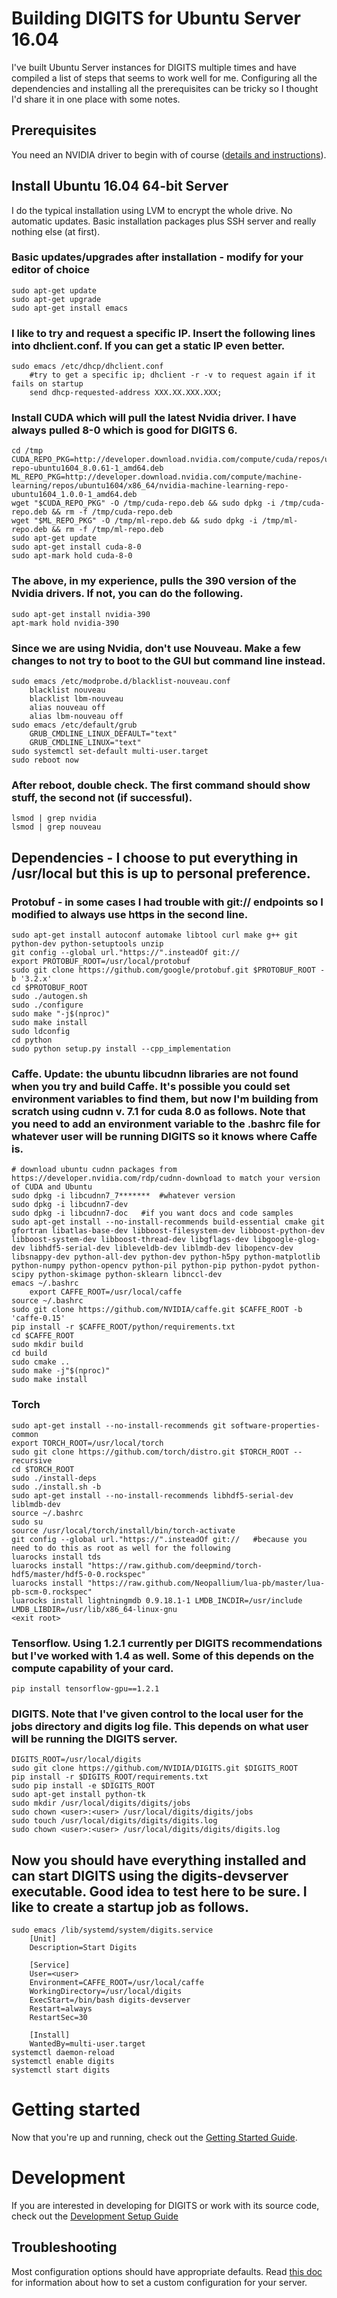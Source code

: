 # Building DIGITS for Ubuntu Server 16.04

I've built Ubuntu Server instances for DIGITS multiple times and have compiled a list of steps that seems to work well for me. Configuring all the dependencies and installing all the prerequisites can be tricky so I thought I'd share it in one place with some notes.

## Prerequisites

You need an NVIDIA driver to begin with of course ([details and instructions](InstallCuda.md#driver)).

## Install Ubuntu 16.04 64-bit Server
I do the typical installation using LVM to encrypt the whole drive. No automatic updates. Basic installation packages plus SSH server and really nothing else (at first).

### Basic updates/upgrades after installation - modify for your editor of choice
```
sudo apt-get update
sudo apt-get upgrade
sudo apt-get install emacs
```
### I like to try and request a specific IP. Insert the following lines into dhclient.conf. If you can get a static IP even better.
```
sudo emacs /etc/dhcp/dhclient.conf
	#try to get a specific ip; dhclient -r -v to request again if it fails on startup
	send dhcp-requested-address XXX.XX.XXX.XXX;
```
### Install CUDA which will pull the latest Nvidia driver. I have always pulled 8-0 which is good for DIGITS 6.
```
cd /tmp
CUDA_REPO_PKG=http://developer.download.nvidia.com/compute/cuda/repos/ubuntu1604/x86_64/cuda-repo-ubuntu1604_8.0.61-1_amd64.deb
ML_REPO_PKG=http://developer.download.nvidia.com/compute/machine-learning/repos/ubuntu1604/x86_64/nvidia-machine-learning-repo-ubuntu1604_1.0.0-1_amd64.deb
wget "$CUDA_REPO_PKG" -O /tmp/cuda-repo.deb && sudo dpkg -i /tmp/cuda-repo.deb && rm -f /tmp/cuda-repo.deb
wget "$ML_REPO_PKG" -O /tmp/ml-repo.deb && sudo dpkg -i /tmp/ml-repo.deb && rm -f /tmp/ml-repo.deb
sudo apt-get update
sudo apt-get install cuda-8-0
sudo apt-mark hold cuda-8-0
```
### The above, in my experience, pulls the 390 version of the Nvidia drivers. If not, you can do the following.
```
sudo apt-get install nvidia-390
apt-mark hold nvidia-390
```
### Since we are using Nvidia, don't use Nouveau. Make a few changes to not try to boot to the GUI but command line instead.
```
sudo emacs /etc/modprobe.d/blacklist-nouveau.conf
	blacklist nouveau
	blacklist lbm-nouveau
	alias nouveau off
	alias lbm-nouveau off
sudo emacs /etc/default/grub
	GRUB_CMDLINE_LINUX_DEFAULT="text"
	GRUB_CMDLINE_LINUX="text"
sudo systemctl set-default multi-user.target
sudo reboot now
```
### After reboot, double check. The first command should show stuff, the second not (if successful).
```
lsmod | grep nvidia
lsmod | grep nouveau
```

## Dependencies - I choose to put everything in /usr/local but this is up to personal preference.
### Protobuf - in some cases I had trouble with git:// endpoints so I modified to always use https in the second line.
```
sudo apt-get install autoconf automake libtool curl make g++ git python-dev python-setuptools unzip
git config --global url."https://".insteadOf git://
export PROTOBUF_ROOT=/usr/local/protobuf
sudo git clone https://github.com/google/protobuf.git $PROTOBUF_ROOT -b '3.2.x'
cd $PROTOBUF_ROOT
sudo ./autogen.sh
sudo ./configure
sudo make "-j$(nproc)"
sudo make install
sudo ldconfig
cd python
sudo python setup.py install --cpp_implementation
```

### Caffe. Update: the ubuntu libcudnn libraries are not found when you try and build Caffe. It's possible you could set environment variables to find them, but now I'm building from scratch using cudnn v. 7.1 for cuda 8.0 as follows. Note that you need to add an environment variable to the .bashrc file for whatever user will be running DIGITS so it knows where Caffe is.
```
# download ubuntu cudnn packages from https://developer.nvidia.com/rdp/cudnn-download to match your version of CUDA and Ubuntu
sudo dpkg -i libcudnn7_7*******  #whatever version
sudo dpkg -i libcudnn7-dev
sudo dpkg -i libcudnn7-doc   #if you want docs and code samples
sudo apt-get install --no-install-recommends build-essential cmake git gfortran libatlas-base-dev libboost-filesystem-dev libboost-python-dev libboost-system-dev libboost-thread-dev libgflags-dev libgoogle-glog-dev libhdf5-serial-dev libleveldb-dev liblmdb-dev libopencv-dev libsnappy-dev python-all-dev python-dev python-h5py python-matplotlib python-numpy python-opencv python-pil python-pip python-pydot python-scipy python-skimage python-sklearn libnccl-dev
emacs ~/.bashrc
	export CAFFE_ROOT=/usr/local/caffe
source ~/.bashrc
sudo git clone https://github.com/NVIDIA/caffe.git $CAFFE_ROOT -b 'caffe-0.15'
pip install -r $CAFFE_ROOT/python/requirements.txt
cd $CAFFE_ROOT
sudo mkdir build
cd build
sudo cmake ..
sudo make -j"$(nproc)"
sudo make install
```

### Torch
```
sudo apt-get install --no-install-recommends git software-properties-common
export TORCH_ROOT=/usr/local/torch
sudo git clone https://github.com/torch/distro.git $TORCH_ROOT --recursive
cd $TORCH_ROOT
sudo ./install-deps
sudo ./install.sh -b
sudo apt-get install --no-install-recommends libhdf5-serial-dev liblmdb-dev
source ~/.bashrc
sudo su
source /usr/local/torch/install/bin/torch-activate
git config --global url."https://".insteadOf git://   #because you need to do this as root as well for the following
luarocks install tds
luarocks install "https://raw.github.com/deepmind/torch-hdf5/master/hdf5-0-0.rockspec"
luarocks install "https://raw.github.com/Neopallium/lua-pb/master/lua-pb-scm-0.rockspec"
luarocks install lightningmdb 0.9.18.1-1 LMDB_INCDIR=/usr/include LMDB_LIBDIR=/usr/lib/x86_64-linux-gnu
<exit root>
```

### Tensorflow. Using 1.2.1 currently per DIGITS recommendations but I've worked with 1.4 as well. Some of this depends on the compute capability of your card.
```
pip install tensorflow-gpu==1.2.1
```

### DIGITS. Note that I've given control to the local user for the jobs directory and digits log file. This depends on what user will be running the DIGITS server.
```
DIGITS_ROOT=/usr/local/digits
sudo git clone https://github.com/NVIDIA/DIGITS.git $DIGITS_ROOT
pip install -r $DIGITS_ROOT/requirements.txt
sudo pip install -e $DIGITS_ROOT
sudo apt-get install python-tk
sudo mkdir /usr/local/digits/digits/jobs
sudo chown <user>:<user> /usr/local/digits/digits/jobs
sudo touch /usr/local/digits/digits/digits.log
sudo chown <user>:<user> /usr/local/digits/digits/digits.log
```

## Now you should have everything installed and can start DIGITS using the digits-devserver executable. Good idea to test here to be sure. I like to create a startup job as follows.

```
sudo emacs /lib/systemd/system/digits.service
	[Unit]
	Description=Start Digits

	[Service]
	User=<user>
	Environment=CAFFE_ROOT=/usr/local/caffe
	WorkingDirectory=/usr/local/digits
	ExecStart=/bin/bash digits-devserver
	Restart=always
	RestartSec=30

	[Install]
	WantedBy=multi-user.target
systemctl daemon-reload
systemctl enable digits
systemctl start digits
```

# Getting started

Now that you're up and running, check out the [Getting Started Guide](GettingStarted.md).

# Development

If you are interested in developing for DIGITS or work with its source code, check out the [Development Setup Guide](DevelopmentSetup.md)

## Troubleshooting

Most configuration options should have appropriate defaults.
Read [this doc](Configuration.md) for information about how to set a custom configuration for your server.
